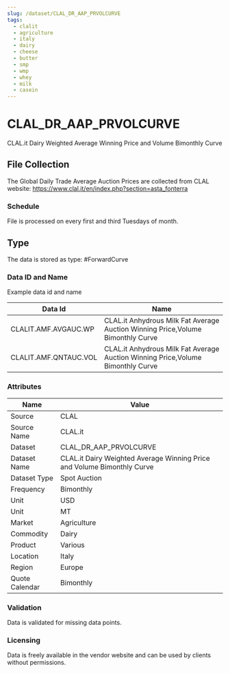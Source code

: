 ```yaml
---
slug: /dataset/CLAL_DR_AAP_PRVOLCURVE
tags:
  - clalit
  - agriculture
  - italy
  - dairy
  - cheese
  - butter
  - smp
  - wmp
  - whey
  - milk
  - casein
---
```

CLAL_DR_AAP_PRVOLCURVE
============================================================

CLAL.it Dairy Weighted Average Winning Price and Volume Bimonthly Curve

## File Collection

The Global Daily Trade Average Auction Prices are collected from CLAL website: https://www.clal.it/en/index.php?section=asta_fonterra

### Schedule

File is processed on every first and third Tuesdays of month.

## Type

The data is stored as type: #ForwardCurve

### Data ID and Name

Example data id and name

|**Data Id**|**Name**|
|-|-|
|CLALIT.AMF.AVGAUC.WP|CLAL.it Anhydrous Milk Fat Average Auction Winning Price,Volume Bimonthly Curve|
|CLALIT.AMF.QNTAUC.VOL|CLAL.it Anhydrous Milk Fat Average Auction Winning Price,Volume Bimonthly Curve|

### Attributes

|Name|Value|
|-|-|
|Source|CLAL|
|Source Name|CLAL.it|
|Dataset|CLAL_DR_AAP_PRVOLCURVE|
|Dataset Name|CLAL.it Dairy Weighted Average Winning Price and Volume Bimonthly Curve|
|Dataset Type|Spot Auction|
|Frequency|Bimonthly|
|Unit|USD|
|Unit|MT|
|Market|Agriculture|
|Commodity|Dairy|
|Product|Various|
|Location|Italy|
|Region|Europe|
|Quote Calendar|Bimonthly|

### Validation

Data is validated for missing data points.

### Licensing

Data is freely available in the vendor website and can be used by clients without permissions.


